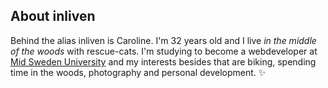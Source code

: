 ## About inliven

Behind the alias inliven is Caroline. I'm 32 years old and I live _in the middle of the woods_ with rescue-cats. I'm studying to become a webdeveloper at [Mid Sweden University](https://www.miun.se/en/) and my interests besides that are biking, spending time in the woods, photography and personal development. :sparkles:


<!--
**inliven/inliven** is a ✨ _special_ ✨ repository because its `README.md` (this file) appears on your GitHub profile.




